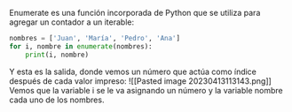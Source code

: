 Enumerate es una función incorporada de Python que se utiliza para agregar un contador a un iterable:
```python
nombres = ['Juan', 'María', 'Pedro', 'Ana']
for i, nombre in enumerate(nombres):
    print(i, nombre)
```
Y esta es la salida, donde vemos un número que actúa como índice después de cada valor impreso:
![[Pasted image 20230413113143.png]]
Vemos que la variable i se le va asignando un número y la variable nombre cada uno de los nombres.
